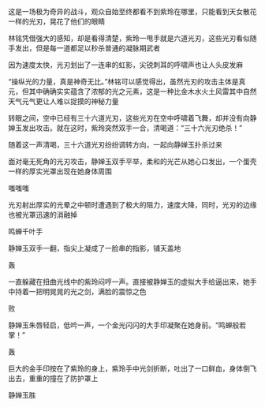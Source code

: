 这是一场极为奇异的战斗，观众自始至终都看不到紫玲在哪里，只能看到天女散花一样的光刃，晃花了他们的眼睛

林铭凭借强大的感知，却是看得清楚，紫玲一甩手就是六道光刃，这些光刃看似随手发出，但是每一道都足以秒杀普通的凝脉期武者

因为速度太快，光刃划出了一连串的虹影，尖锐刺耳的呼啸声也让人头皮发麻

“操纵光的力量，真是神奇无比。”林铭可以感觉得出，虽然光刃的攻击主体是真元，但其中确确实实蕴含了浓郁的光之元素，这是一种比金木水火土风雷其中自然天气元气更让人难以捉摸的神秘力量

转眼之间，空中已经有三十六道光刃，这些光刃在空中呼啸着飞舞，却并没有向静婵玉发出攻击。就在这时，紫玲突然双手一合，清喝道：“三十六光刃绝杀！”

随着这一声清喝，三十六道光刃纷纷调转方向，一起向静婵玉扑杀过来

面对毫无死角的光刃攻击，静婵玉双手平举，柔和的光芒从她心口发出，一个蛋壳一样的厚实光罩出现在她身体周围

嗤嗤嗤

光刃射出厚实的光晕之中顿时遭遇到了极大的阻力，速度大降，同时，光刃的边缘也被光罩迅速的消融掉

鸣蝉千叶手

静婵玉双手一翻，指尖上凝成了一脸串的指影，铺天盖地

轰

一直躲藏在扭曲光线中的紫玲闷哼一声。直接被静婵玉的虚拟大手给逼出来，她手中持着一把明晃晃的光之剑，满脸的震惊之色

败

静婵玉朱唇轻启，低吟一声，一个金光闪闪的大手印凝聚在她身前。“鸣蝉般若掌！”

轰

巨大的金手印按在了紫玲的身上，紫玲手中光剑折断，吐出了一口鲜血，身体倒飞出去，重重的撞在了防护罩上

静婵玉胜